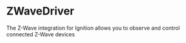 # ZWaveDriver
The Z-Wave integration for Ignition allows you to observe and control connected Z-Wave devices
